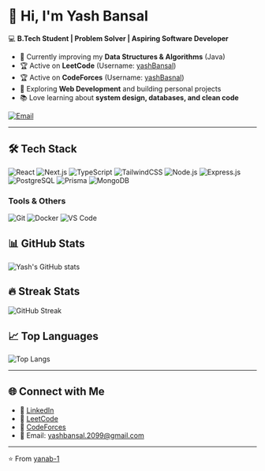 # 👋 Hi, I'm Yash Bansal  

💻 **B.Tech Student | Problem Solver | Aspiring Software Developer**  

- 🌱 Currently improving my **Data Structures & Algorithms** (Java)  
- 🏆 Active on **LeetCode** (Username: [yashBansal](https://leetcode.com/u/yasl1/))
- 🏆 Active on **CodeForces** (Username: [yashBasnal](https://codeforces.com/profile/yashbansal99))  
- 🚀 Exploring **Web Development** and building personal projects  
- 📚 Love learning about **system design, databases, and clean code**  

<div>
  <a href="mailto:yashbansal.2099@gmail.com">
    <img src="https://img.shields.io/badge/Email-yashbansal.2099@gmailcom-D14836?style=for-the-badge&logo=gmail&logoColor=white" alt="Email" />
  </a>
</div>

---
## 🛠 Tech Stack

<div >

![React](https://img.shields.io/badge/React-20232A?style=for-the-badge&logo=react&logoColor=61DAFB)
![Next.js](https://img.shields.io/badge/Next.js-000000?style=for-the-badge&logo=nextdotjs&logoColor=white)
![TypeScript](https://img.shields.io/badge/TypeScript-%23007ACC.svg?style=for-the-badge&logo=typescript&logoColor=white)
![TailwindCSS](https://img.shields.io/badge/Tailwind_CSS-38B2AC?style=for-the-badge&logo=tailwind-css&logoColor=white)
![Node.js](https://img.shields.io/badge/Node.js-339933?style=for-the-badge&logo=nodedotjs&logoColor=white)
![Express.js](https://img.shields.io/badge/Express.js-000000?style=for-the-badge&logo=express&logoColor=white)
![PostgreSQL](https://img.shields.io/badge/PostgreSQL-%23316192.svg?style=for-the-badge&logo=postgresql&logoColor=white)
![Prisma](https://img.shields.io/badge/Prisma-2D3748?style=for-the-badge&logo=prisma&logoColor=white)
![MongoDB](https://img.shields.io/badge/MongoDB-4EA94B?style=for-the-badge&logo=mongodb&logoColor=white)

### Tools & Others
![Git](https://img.shields.io/badge/Git-F05032?style=for-the-badge&logo=git&logoColor=white)
![Docker](https://img.shields.io/badge/Docker-2CA5E0?style=for-the-badge&logo=docker&logoColor=white)
![VS Code](https://img.shields.io/badge/VS_Code-0078D4?style=for-the-badge&logo=visual%20studio%20code&logoColor=white)

</div>

## 📊 GitHub Stats
![Yash's GitHub stats](https://github-readme-stats.vercel.app/api?username=yanab-1&show_icons=true&theme=tokyonight)  

## 🔥 Streak Stats
![GitHub Streak](https://streak-stats.demolab.com?user=yanab-1&theme=tokyonight&hide_border=true)  

## 📈 Top Languages
![Top Langs](https://github-readme-stats.vercel.app/api/top-langs/?username=yanab-1&layout=compact&theme=tokyonight)  

---

## 🌐 Connect with Me  
- 💼 [LinkedIn](https://www.linkedin.com/in/yash-bansal-b093172a1/) 
- 📝 [LeetCode](https://leetcode.com/u/yasl1/)
- 📝 [CodeForces](https://codeforces.com/profile/yashbansal99)  
- 📧 Email: yashbansal.2099@gmail.com  

---
⭐️ From [yanab-1](https://github.com/yanab-1)
